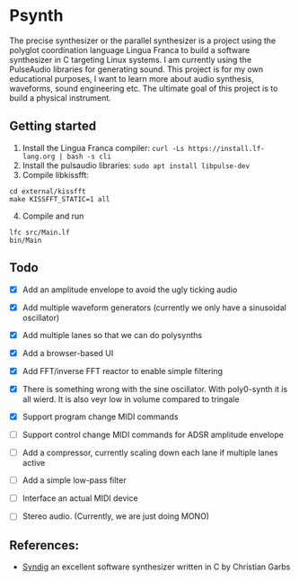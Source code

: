 # Psynth
The precise synthesizer or the parallel synthesizer is a project using the
polyglot coordination language Lingua Franca to build a software synthesizer in
C targeting Linux systems. I am currently using the PulseAudio libraries for
generating sound. This project is for my own educational purposes, I want to
learn more about audio synthesis, waveforms, sound engineering etc. The ultimate
goal of this project is to build a physical instrument.


## Getting started
1. Install the Lingua Franca compiler: 
`curl -Ls https://install.lf-lang.org | bash -s cli`
2. Install the pulsaudio libraries: 
`sudo apt install libpulse-dev`
3. Compile libkissfft:
```
cd external/kissfft
make KISSFFT_STATIC=1 all
```
4. Compile and run
```
lfc src/Main.lf
bin/Main
```

## Todo
- [x] Add an amplitude envelope to avoid the ugly ticking audio
- [x] Add multiple waveform generators (currently we only have a sinusoidal oscillator)
- [x] Add multiple lanes so that we can do polysynths
- [x] Add a browser-based UI
- [x] Add FFT/inverse FFT reactor to enable simple filtering
- [x] There is something wrong with the sine oscillator. With poly0-synth it is all wierd. It is also veyr low in volume compared to tringale
- [x] Support program change MIDI commands
- [ ] Support control change MIDI commands for ADSR amplitude envelope
- [ ] Add a compressor, currently scaling down each lane if multiple lanes active
- [ ] Add a simple low-pass filter
- [ ] Interface an actual MIDI device
- [ ] Stereo audio. (Currently, we are just doing MONO)


## References:
- [Syndig](https://github.com/mmitch/syndig) an excellent software synthesizer 
written in C by Christian Garbs
